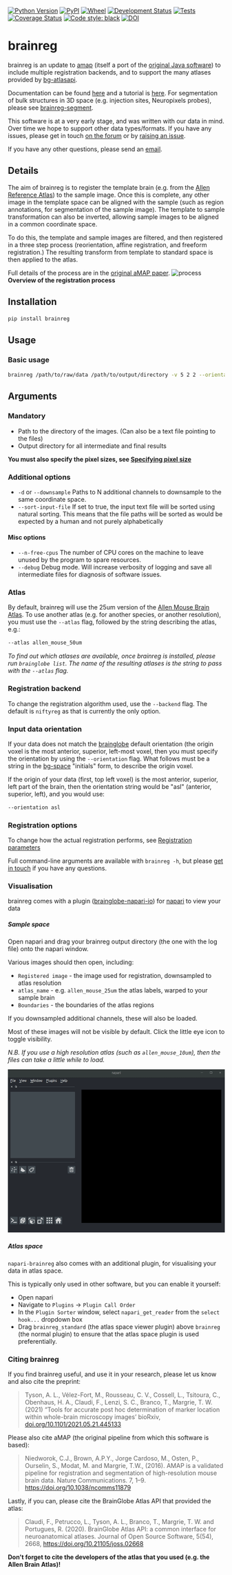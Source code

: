 [![Python Version](https://img.shields.io/pypi/pyversions/brainreg.svg)](https://pypi.org/project/brainreg)
[![PyPI](https://img.shields.io/pypi/v/brainreg.svg)](https://pypi.org/project/brainreg)
[![Wheel](https://img.shields.io/pypi/wheel/brainreg.svg)](https://pypi.org/project/brainreg)
[![Development Status](https://img.shields.io/pypi/status/brainreg.svg)](https://github.com/brainglobe/brainreg)
[![Tests](https://img.shields.io/github/workflow/status/brainglobe/brainreg/tests)](
    https://github.com/brainglobe/brainreg/actions)
[![Coverage Status](https://coveralls.io/repos/github/brainglobe/brainreg/badge.svg?branch=master)](https://coveralls.io/github/brainglobe/brainreg?branch=master)
[![Code style: black](https://img.shields.io/badge/code%20style-black-000000.svg)](https://github.com/python/black)
[![DOI](https://zenodo.org/badge/267067901.svg)](https://zenodo.org/badge/latestdoi/267067901)

# brainreg

brainreg is an update to 
[amap](https://github.com/SainsburyWellcomeCentre/amap-python) (itself a port 
of the [original Java software](https://www.nature.com/articles/ncomms11879)) 
to include multiple registration backends, and to support the many atlases 
provided by [bg-atlasapi](https://github.com/brainglobe/bg-atlasapi).

Documentation can be found [here](https://docs.brainglobe.info/brainreg/introduction) 
and a tutorial is [here](https://docs.brainglobe.info/brainreg/tutorial). 
For segmentation of bulk structures in 3D space 
(e.g. injection sites, Neuropixels probes), please see 
[brainreg-segment](https://github.com/brainglobe/brainreg-segment).

This software is at a very early stage, and was written with our data in mind. 
Over time we hope to support other data types/formats. If you have any issues, please get in touch [on the forum](https://forum.image.sc/tag/brainglobe) or by 
[raising an issue](https://github.com/brainglobe/brainreg/issues). 

If you have any other questions, 
please send an [email](mailto:code@adamltyson.com?subject=brainreg).

## Details
The aim of brainreg is to register the template brain
 (e.g. from the [Allen Reference Atlas](https://mouse.brain-map.org/static/atlas))
  to the sample image. Once this is complete, any other image in the template
  space can be aligned with the sample (such as region annotations, for 
  segmentation of the sample image). The template to sample transformation
  can also be inverted, allowing sample images to be aligned in a common 
  coordinate space.
  
To do this, the template and sample images are filtered, and then registered in 
a three step process (reorientation, affine registration, and freeform 
registration.) The resulting transform from template to standard space is then
applied to the atlas. 
 
Full details of the process are in the 
[original aMAP paper](https://www.nature.com/articles/ncomms11879).
![process](https://raw.githubusercontent.com/SainsburyWellcomeCentre/amap-python/master/resources/reg_process.png)
**Overview of the registration process**

## Installation
```bash
pip install brainreg
```

## Usage

### Basic usage
```bash
brainreg /path/to/raw/data /path/to/output/directory -v 5 2 2 --orientation psl
```

## Arguments
### Mandatory

* Path to the directory of the images. (Can also be a text file pointing to the files\)
* Output directory for all intermediate and final results

**You must also specify the pixel sizes, see [Specifying pixel size](https://docs.cellfinder.info/user-guide/usage/specifying-pixel-size)**

### Additional options

* `-d` or `--downsample` Paths to N additional channels to downsample to the same coordinate space.
* `--sort-input-file` If set to true, the input text file will be sorted using natural sorting. This means that the file paths will be sorted as would be expected by a human and not purely alphabetically

#### Misc options

* `--n-free-cpus` The number of CPU cores on the machine to leave unused by the program to spare resources.
* `--debug` Debug mode. Will increase verbosity of logging and save all intermediate files for diagnosis of software issues.

### Atlas

By default, brainreg will use the 25um version of the [Allen Mouse Brain Atlas](https://mouse.brain-map.org/). To use another atlas \(e.g. for another species, or another resolution\), you must use the `--atlas` flag, followed by the string describing the atlas, e.g.:

```bash
--atlas allen_mouse_50um
```

_To find out which atlases are available, once brainreg is installed, please run `brainglobe list`. The name of the resulting atlases is the string to pass with the `--atlas` flag._


### Registration backend

To change the registration algorithm used, use the `--backend` flag. The default is `niftyreg` as that is currently the only option.

### Input data orientation

If your data does not match the [brainglobe](https://github.com/brainglobe) default orientation \(the origin voxel is the most anterior, superior, left-most voxel, then you must specify the orientation by using the `--orientation` flag. What follows must be a string in the [bg-space](https://github.com/brainglobe/bg-space) "initials" form, to describe the origin voxel.



If the origin of your data \(first, top left voxel\) is the most anterior, superior, left part of the brain, then the orientation string would be "asl" \(anterior, superior, left\), and you would use:

```bash
--orientation asl
```


### Registration options

To change how the actual registration performs, see [Registration parameters](https://docs.cellfinder.info/brainreg/getting-started/registration-parameters)

Full command-line arguments are available with `brainreg -h`, but please 
[get in touch](mailto:adam.tyson@ucl.ac.uk?subject=brainreg) if you have any questions.


### Visualisation

brainreg comes with a plugin ([brainglobe-napari-io](https://github.com/brainglobe/brainglobe-napari-io)) for [napari](https://github.com/napari/napari) to view your data

##### Sample space
Open napari and drag your brainreg output directory (the one with the log file) onto the napari window.
    
Various images should then open, including:
* `Registered image` - the image used for registration, downsampled to atlas resolution
* `atlas_name` - e.g. `allen_mouse_25um` the atlas labels, warped to your sample brain
* `Boundaries` - the boundaries of the atlas regions

If you downsampled additional channels, these will also be loaded.

Most of these images will not be visible by default. Click the little eye icon to toggle visibility.

_N.B. If you use a high resolution atlas (such as `allen_mouse_10um`), then the files can take a little while to load._

![sample_space](https://raw.githubusercontent.com/brainglobe/napari-brainreg/master/resources/sample_space.gif)


##### Atlas space
`napari-brainreg` also comes with an additional plugin, for visualising your data 
in atlas space. 

This is typically only used in other software, but you can enable it yourself:
* Open napari
* Navigate to `Plugins` -> `Plugin Call Order`
* In the `Plugin Sorter` window, select `napari_get_reader` from the `select hook...` dropdown box
* Drag `brainreg_standard` (the atlas space viewer plugin) above `brainreg` (the normal plugin) to ensure that the atlas space plugin is used preferentially.


### Citing brainreg

If you find brainreg useful, and use it in your research, please let us know and also cite the preprint:

> Tyson, A. L., V&eacute;lez-Fort, M.,  Rousseau, C. V., Cossell, L., Tsitoura, C., Obenhaus, H. A., Claudi, F., Lenzi, S. C., Branco, T.,  Margrie, T. W. (2021) “Tools for accurate post hoc determination of marker location within whole-brain microscopy images’ bioRxiv, [doi.org/10.1101/2021.05.21.445133](https://doi.org/10.1101/2021.05.21.445133)

Please also cite aMAP (the original pipeline from which this software is based):

>Niedworok, C.J., Brown, A.P.Y., Jorge Cardoso, M., Osten, P., Ourselin, S., Modat, M. and Margrie, T.W., (2016). AMAP is a validated pipeline for registration and segmentation of high-resolution mouse brain data. Nature Communications. 7, 1–9. https://doi.org/10.1038/ncomms11879

Lastly, if you can, please cite the BrainGlobe Atlas API that provided the atlas:

>Claudi, F., Petrucco, L., Tyson, A. L., Branco, T., Margrie, T. W. and Portugues, R. (2020). BrainGlobe Atlas API: a common interface for neuroanatomical atlases. Journal of Open Source Software, 5(54), 2668, https://doi.org/10.21105/joss.02668

**Don't forget to cite the developers of the atlas that you used (e.g. the Allen Brain Atlas)!**
